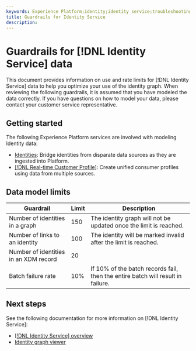 ```yaml
---
keywords: Experience Platform;identity;identity service;troubleshooting;guardrails;guidelines;limit;
title: Guardrails for Identity Service
description:
---
```

# Guardrails for [!DNL Identity Service] data

This document provides information on use and rate limits for [!DNL Identity Service] data to help you optimize your use of the identity graph. When reviewing the following guardrails, it is assumed that you have modeled the data correctly. If you have questions on how to model your data, please contact your customer service representative.

## Getting started

The following Experience Platform services are involved with modeling Identity data: 

* [Identities](home.md): Bridge identities from disparate data sources as they are ingested into Platform.
* [[!DNL Real-time Customer Profile]](../profile/home.md): Create unified consumer profiles using data from multiple sources.

## Data model limits

| Guardrail | Limit | Description |
| --- | --- | --- |
| Number of identities in a graph | 150 | The identity graph will not be updated once the limit is reached. |
| Number of links to an identity | 100 | The identity will be marked invalid after the limit is reached. |
| Number of identities in an XDM record | 20 |
| Batch failure rate | 10% | If 10% of the batch records fail, then the entire batch will result in failure. |

## Next steps

See the following documentation for more information on [!DNL Identity Service]:

* [[!DNL Identity Service] overview](home.md)
* [Identity graph viewer](ui/identity-graph-viewer.md)
